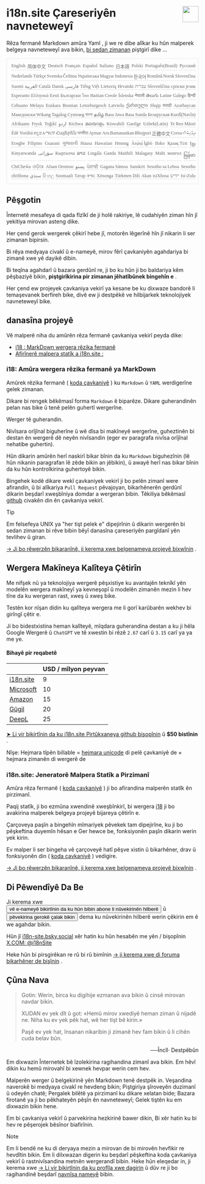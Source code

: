 <h1 style="display:flex;justify-content:space-between">i18n.site Çareseriyên navneteweyî<img src="//p.3ti.site/logo.svg" style="user-select:none;margin-top:-1px;width:42px"></h1>

Rêza fermanê Markdown amûra Yaml , ji we re dibe alîkar ku hûn malperek belgeya navneteweyî ava bikin, [bi sedan zimanan](/i18/LANG_CODE) piştgirî dike ...

<pre class="langli" style="display:flex;flex-wrap:wrap;background:transparent;border:1px solid #eee;font-size:12px;box-shadow:0 0 3px inset #eee;padding:12px 5px 4px 12px;justify-content:space-between;"><style>pre.langli i{font-weight:300;font-family:s;margin-right:2px;margin-bottom:8px;font-style:normal;color:#666;border-bottom:1px dashed #ccc;}</style><i>English</i><i>简体中文</i><i>Deutsch</i><i>Français</i><i>Español</i><i>Italiano</i><i>日本語</i><i>Polski</i><i>Português(Brasil)</i><i>Русский</i><i>Nederlands</i><i>Türkçe</i><i>Svenska</i><i>Čeština</i><i>Українська</i><i>Magyar</i><i>Indonesia</i><i>한국어</i><i>Română</i><i>Norsk</i><i>Slovenčina</i><i>Suomi</i><i>العربية</i><i>Català</i><i>Dansk</i><i>فارسی</i><i>Tiếng Việt</i><i>Lietuvių</i><i>Hrvatski</i><i>עברית</i><i>Slovenščina</i><i>српски језик</i><i>Esperanto</i><i>Ελληνικά</i><i>Eesti</i><i>Български</i><i>ไทย</i><i>Haitian Creole</i><i>Íslenska</i><i>नेपाली</i><i>తెలుగు</i><i>Latine</i><i>Galego</i><i>हिन्दी</i><i>Cebuano</i><i>Melayu</i><i>Euskara</i><i>Bosnian</i><i>Letzeburgesch</i><i>Latviešu</i><i>ქართული</i><i>Shqip</i><i>मराठी</i><i>Azərbaycan</i><i>Македонски</i><i>Wikang Tagalog</i><i>Cymraeg</i><i>বাংলা</i><i>தமிழ்</i><i>Basa Jawa</i><i>Basa Sunda</i><i>Беларуская</i><i>Kurdî(Navîn)</i><i>Afrikaans</i><i>Frysk</i><i>Toğikī</i><i>اردو</i><i>Kichwa</i><i>മലയാളം</i><i>Kiswahili</i><i>Gaeilge</i><i>Uzbek(Latin)</i><i>Te Reo Māori</i><i>Èdè Yorùbá</i><i>ಕನ್ನಡ</i><i>አማርኛ</i><i>Հայերեն</i><i>অসমীয়া</i><i>Aymar Aru</i><i>Bamanankan</i><i>Bhojpuri</i><i>正體中文</i><i>Corsu</i><i>ދިވެހިބަސް</i><i>Eʋegbe</i><i>Filipino</i><i>Guarani</i><i>ગુજરાતી</i><i>Hausa</i><i>Hawaiian</i><i>Hmong</i><i>Ásụ̀sụ́ Ìgbò</i><i>Iloko</i><i>Қазақ Тілі</i><i>ខ្មែរ</i><i>Kinyarwanda</i><i>سۆرانی</i><i>Кыргызча</i><i>ລາວ</i><i>Lingála</i><i>Ganda</i><i>Maithili</i><i>Malagasy</i><i>Malti</i><i>монгол</i><i>မြန်မာ</i><i>ChiCheŵa</i><i>ଓଡ଼ିଆ</i><i>Afaan Oromoo</i><i>پښتو</i><i>ਪੰਜਾਬੀ</i><i>Gagana Sāmoa</i><i>Sanskrit</i><i>Sesotho sa Leboa</i><i>Sesotho</i><i>chiShona</i><i>سنڌي</i><i>සිංහල</i><i>Soomaali</i><i>Татар</i><i>ትግር</i><i>Xitsonga</i><i>Türkmen Dili</i><i>Akan</i><i>isiXhosa</i><i>ייִדיש</i><i>Isi-Zulu</i></pre>

## Pêşgotin

Înternetê mesafeya di qada fîzîkî de ji holê rakiriye, lê cudahiyên ziman hîn jî yekitiya mirovan asteng dike.

Her çend gerok wergerek çêkirî hebe jî, motorên lêgerînê hîn jî nikarin li ser zimanan bipirsin.

Bi rêya medyaya civakî û e-nameyê, mirov fêrî çavkaniyên agahdariya bi zimanê xwe yê dayikê dibin.

Bi teqîna agahdarî û bazara gerdûnî re, ji bo ku hûn ji bo baldariya kêm pêşbaziyê bikin, **piştgirîkirina pir zimanan jêhatîbûnek bingehîn e** .

Her çend ew projeyek çavkaniya vekirî ya kesane be ku dixwaze bandorê li temaşevanek berfireh bike, divê ew ji destpêkê ve hilbijarkek teknolojiyek navneteweyî bike.

## <a rel=id href="#project" id="project"></a> danasîna projeyê

Vê malperê niha du amûrên rêza fermanê çavkaniya vekirî peyda dike:

* [i18 : MarkDown wergera rêzika fermanê](/i18/feature)
* [Afirînerê malpera statîk a i18n.site :](/i18n.site)

### <a rel=id href="#i18" id="i18"></a> i18: Amûra wergera rêzika fermanê ya MarkDown

Amûrek rêzika fermanê ( [koda çavkaniyê](https://github.com/i18n-site/rust/tree/main/i18) ) ku `Markdown` û `YAML` werdigerîne gelek zimanan.

Dikare bi rengek bêkêmasî forma `Markdown` ê biparêze. Dikare guherandinên pelan nas bike û tenê pelên guhertî wergerîne.

Werger tê guherandin.

Nivîsara orîjînal biguherîne û wê dîsa bi makîneyê wergerîne, guheztinên bi destan ên wergerê dê neyên nivîsandin (eger ev paragrafa nivîsa orîjînal nehatibe guhertin).

Hûn dikarin amûrên herî naskirî bikar bînin da ku `Markdown` biguhezînin (lê hûn nikanin paragrafan lê zêde bikin an jêbikin), û awayê herî nas bikar bînin da ku hûn kontrolkirina guhertoyê bikin.

Bingehek kodê dikare wekî çavkaniyek vekirî ji bo pelên zimanî were afirandin, û bi alîkariya `Pull Request` pêvajoyan, bikarhênerên gerdûnî dikarin beşdarî xweşbîniya domdar a wergeran bibin. Têkiliya bêkêmasî [github](//github.com) civakên din ên çavkaniya vekirî.

> [!TIP]
> Em felsefeya UNIX ya "her tişt pelek e" dipejirînin û dikarin wergerên bi sedan zimanan bi rêve bibin bêyî danasîna çareseriyên pargîdanî yên tevlihev û giran.

[→ Ji bo rêwerzên bikaranînê, ji kerema xwe belgenameya projeyê bixwînin](/i18) .

## Wergera Makîneya Kalîteya Çêtirîn

Me nifşek nû ya teknolojiya wergerê pêşxistiye ku avantajên teknîkî yên modelên wergera makîneyî ya kevneşopî û modelên zimanên mezin li hev tîne da ku wergeran rast, xweş û xweş bike.

Testên kor nîşan didin ku qalîteya wergera me li gorî karûbarên wekhev bi girîngî çêtir e.

Ji bo bidestxistina heman kalîteyê, mîqdara guherandina destan a ku ji hêla Google Wergerê û `ChatGPT` ve tê xwestin bi rêzê `2.67` carî û `3.15` carî ya ya me ye.

#### <a rel=id href="#price" id="price"></a> Bihayê pir reqabetê

|                                                                                   | USD / mîlyon peyvan |
| --------------------------------------------------------------------------------- | ------------- |
| [i18n.site](https://i18n.site)                                                    | 9             |
| [Microsoft](https://azure.microsoft.com/pricing/details/cognitive-services/translator) | 10            |
| [Amazon](https://aws.amazon.com/translate/pricing)                                | 15            |
| [Gûgil](https://cloud.google.com/translate/pricing)                                | 20            |
| [DeepL](https://www.deepl.com/zh/pro#developer)                                  | 25            |

[➤ Li vir bikirtînin da ku i18n.site Pirtûkxaneya github bişopînin](https://github.com/login/oauth/authorize?client_id=Ov23liuGAmK0plc9FgB3&amp;scope=user:email,user:follow,public_repo) û **$50 bistînin** .

Nîşe: Hejmara tîpên billable = [hejmara unicode](https://en.wikipedia.org/wiki/Unicode) di pelê çavkaniyê de × hejmara zimanên di wergerê de

### i18n.site: Jeneratorê Malpera Statîk a Pirzimanî

Amûra rêza fermanê ( [koda çavkaniyê](https://github.com/i18n-site/rust/tree/main/i18n-site) ) ji bo afirandina malperên statîk ên pirzimanî.

Paqij statîk, ji bo ezmûna xwendinê xweşbînkirî, bi wergera [i18](#i18) ji bo avakirina malperek belgeya projeyê bijareya çêtirîn e.

Çarçoveya paşîn a bingehîn mîmariyek pêvekek tam dipejirîne, ku ji bo pêşkeftina duyemîn hêsan e Ger hewce be, fonksiyonên paşîn dikarin werin yek kirin.

Ev malper li ser bingeha vê çarçoveyê hatî pêşve xistin û bikarhêner, drav û fonksiyonên din ( [koda çavkaniyê](/i18n.site/c/src) ) vedigire.

[→ Ji bo rêwerzên bikaranînê, ji kerema xwe belgenameya projeyê bixwînin](/i18n.site) .

## Di Pêwendîyê Da Be

Ji kerema xwe <button onclick="mailsub()">vê e-nameyê bikirtînin da ku hûn bibin abone li nûvekirinên hilberê</button> û <button onclick="webpush()">pêvekirina gerokê çalak bikin</button> dema ku nûvekirinên hilberê werin çêkirin em ê we agahdar bikin.

Hûn jî [i18n-site.bsky.social](https://bsky.app/profile/i18n-site.bsky.social) xêr hatin ku hûn hesabên me yên / bişopînin [X.COM: @i18nSite](https://x.com/i18nSite)

Heke hûn bi pirsgirêkan re rû bi rû bimînin [→ ji kerema xwe di foruma bikarhêner de bişînin](https://groups.google.com/u/1/g/i18n) .

## Çûna Nava

> Gotin: Werin, birca ku digihije ezmanan ava bikin û cinsê mirovan navdar bikin.
>
> XUDAN ev yek dît û got: «Hemû mirov xwediyê heman ziman û nijadê ne. Niha ku ev yek pêk hat, wê her tişt bê kirin.»
>
> Paşê ev yek hat, însanan nikaribin ji zimanê hev fam bikin û li cihên cuda belav bûn.

<p style="text-align:right">──Încîl· Destpêbûn</p>

Em dixwazin Înternetek bê îzolekirina ragihandina zimanî ava bikin.
Em hêvî dikin ku hemû mirovahî bi xewnek hevpar werin cem hev.

Malperên werger û belgekirinê yên Markdown tenê destpêk in.
Veşandina naverokê bi medyaya civakî re hevdeng bikin;
Piştgiriya şîroveyên duzimanî û odeyên chatê;
Pergalek bilêtê ya pirzimanî ku dikare xelatan bide;
Bazara firotanê ya ji bo pêkhateyên pêşîn ên navneteweyî;
Gelek tiştên ku em dixwazin bikin hene.

Em bi çavkaniya vekirî û parvekirina hezkirinê bawer dikin,
Bi xêr hatin ku bi hev re pêşerojek bêsînor biafirînin.

> [!NOTE]
> Em li bendê ne ku di deryaya mezin a mirovan de bi mirovên hevfikir re hevdîtin bikin.
> Em li dilxwazan digerin ku beşdarî pêşkeftina koda çavkaniya vekirî û rastnivîsandina metnên wergerandî bibin.
> Heke hûn eleqedar in, ji kerema xwe [→ Li vir bikirtînin da ku profîla xwe dagirin](https://ggl.link/i18n) û dûv re ji bo ragihandinê beşdarî [navnîşa nameyê](https://groups.google.com/u/2/g/i18n-site) bibin.